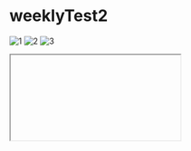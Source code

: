 # weeklyTest2
![1](https://github.com/trishaDas13/weeklyTest2/assets/126088849/1b701402-2e86-4f08-92fc-c0d622a0a874)
![2](https://github.com/trishaDas13/weeklyTest2/assets/126088849/ee9ca59c-5eac-43dc-8f05-5b5928f4ea54)
![3](https://github.com/trishaDas13/weeklyTest2/assets/126088849/368bb026-a389-44ef-9b9e-27b4ee82bce3)

<iframe> is an HTML element used to embed external content (e.g., webpages, maps) within a webpage, displaying it as a separate window. It allows interactive display of content from another source.

Attributes of iframe:= 
width: Sets the width of the iframe element in pixels or as a percentage of the parent container's width.
height: Specifies the height of the iframe element in pixels or as a percentage of the parent container's height.
frameborder: Controls whether the iframe should have a border (1) or no border (0) around it.
name: Provides a unique name to the iframe element, allowing it to be targeted as a target frame for links or form submissions.

![4](https://github.com/trishaDas13/weeklyTest2/assets/126088849/51c1701f-2e45-4c0b-9fd9-5513a7a2ec64)

Tags:
(p) tag: Defines a paragraph element in HTML, used to group and format blocks of text.
(a) tag: Represents an anchor (hyperlink) that links to another webpage or resource.
(img) tag: Embeds an image into the HTML document, displaying graphics on the web page.

Attributes: 
target attribute: Specifies where to open the linked URL, like "_blank" for a new tab or window. Here by this attribute I linked rightpanel and left panel of the page. 
height attribute: Sets the height of an image, in pixels or percentage.
width attribute: Specifies the width of an image, in pixels or percentage.
src attribute: Defines the source URL of an image, specifying the content to be displayed.

